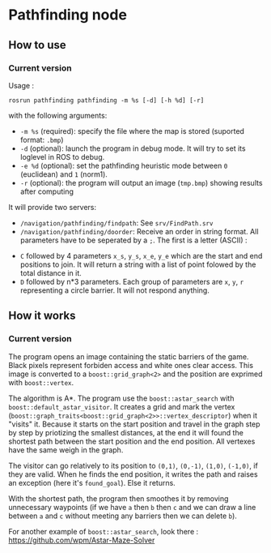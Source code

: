 # Pathfinding node

## How to use
### Current version
Usage :
```
rosrun pathfinding pathfinding -m %s [-d] [-h %d] [-r]
```
with the following arguments:
* `-m %s` (required): specify the file where the map is stored (suported format: `.bmp`)
* `-d` (optional): launch the program in debug mode. It will try to set its loglevel in ROS to debug.
* `-e %d` (optional): set the pathfinding heuristic mode between `0` (euclidean) and `1` (norm1).
* `-r` (optional): the program will output an image (`tmp.bmp`) showing results after computing

It will provide two servers:
* `/navigation/pathfinding/findpath`: See `srv/FindPath.srv`
* `/navigation/pathfinding/doorder`: Receive an order in string format. All parameters have to be seperated by a `;`. The first is a letter (ASCII) :
- `C` followed by 4 parameters `x_s`, `y_s`, `x_e`, `y_e` which are the start and end positions to join. It will return a string with a list of point folowed by the total distance in it.
- `D` followed by n*3 parameters. Each group of parameters are `x`, `y`, `r` representing a circle barrier. It will not respond anything.

## How it works
### Current version
The program opens an image containing the static barriers of the game. Black pixels represent forbiden access and white ones clear access. This image is converted to a `boost::grid_graph<2>` and the position are exprimed with `boost::vertex`.

The algorithm is A*. The program use the `boost::astar_search` with `boost::default_astar_visitor`. It creates a grid and mark the vertex (`boost::graph_traits<boost::grid_graph<2>>::vertex_descriptor`) when it "visits" it. Because it starts on the start position and travel in the graph step by step by priotizing the smallest distances, at the end it will found the shortest path between the start position and the end position. All vertexes have the same weigh in the graph.

The visitor can go relatively to its position to `(0,1)`, `(0,-1)`, `(1,0)`, `(-1,0)`, if they are valid. When he finds the end position, it writes the path and raises an exception (here it's `found_goal`). Else it returns.

With the shortest path, the program then smoothes it by removing unnecessary waypoints (if we have `a` then `b` then `c` and we can draw a line between `a` and `c` without meeting any barriers then we can delete `b`).

For another example of `boost::astar_search`, look there : https://github.com/wpm/Astar-Maze-Solver